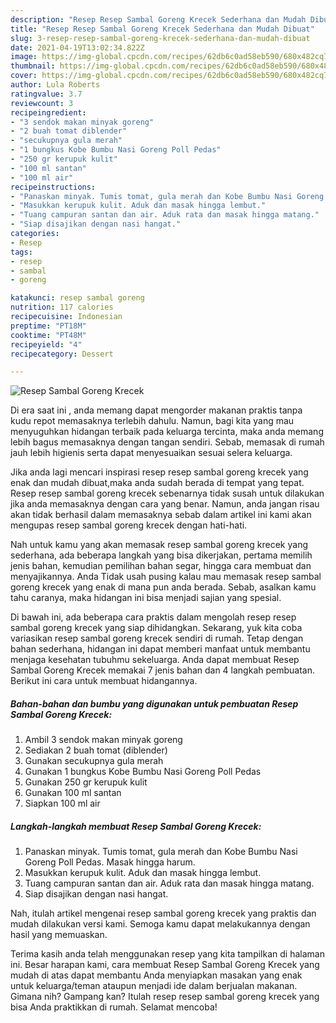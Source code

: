```yaml
---
description: "Resep Resep Sambal Goreng Krecek Sederhana dan Mudah Dibuat"
title: "Resep Resep Sambal Goreng Krecek Sederhana dan Mudah Dibuat"
slug: 3-resep-resep-sambal-goreng-krecek-sederhana-dan-mudah-dibuat
date: 2021-04-19T13:02:34.822Z
image: https://img-global.cpcdn.com/recipes/62db6c0ad58eb590/680x482cq70/resep-sambal-goreng-krecek-foto-resep-utama.jpg
thumbnail: https://img-global.cpcdn.com/recipes/62db6c0ad58eb590/680x482cq70/resep-sambal-goreng-krecek-foto-resep-utama.jpg
cover: https://img-global.cpcdn.com/recipes/62db6c0ad58eb590/680x482cq70/resep-sambal-goreng-krecek-foto-resep-utama.jpg
author: Lula Roberts
ratingvalue: 3.7
reviewcount: 3
recipeingredient:
- "3 sendok makan minyak goreng"
- "2 buah tomat diblender"
- "secukupnya gula merah"
- "1 bungkus Kobe Bumbu Nasi Goreng Poll Pedas"
- "250 gr kerupuk kulit"
- "100 ml santan"
- "100 ml air"
recipeinstructions:
- "Panaskan minyak. Tumis tomat, gula merah dan Kobe Bumbu Nasi Goreng Poll Pedas. Masak hingga harum."
- "Masukkan kerupuk kulit. Aduk dan masak hingga lembut."
- "Tuang campuran santan dan air. Aduk rata dan masak hingga matang."
- "Siap disajikan dengan nasi hangat."
categories:
- Resep
tags:
- resep
- sambal
- goreng

katakunci: resep sambal goreng 
nutrition: 117 calories
recipecuisine: Indonesian
preptime: "PT18M"
cooktime: "PT48M"
recipeyield: "4"
recipecategory: Dessert

---
```



![Resep Sambal Goreng Krecek](https://img-global.cpcdn.com/recipes/62db6c0ad58eb590/680x482cq70/resep-sambal-goreng-krecek-foto-resep-utama.jpg)

Di era  saat ini , anda memang dapat mengorder makanan praktis tanpa kudu repot memasaknya terlebih dahulu. Namun, bagi kita yang mau menyuguhkan hidangan terbaik pada keluarga tercinta, maka anda memang lebih bagus memasaknya dengan tangan sendiri. Sebab, memasak di rumah jauh lebih higienis serta dapat menyesuaikan sesuai selera keluarga.

Jika anda lagi mencari inspirasi resep resep sambal goreng krecek yang enak dan mudah dibuat,maka anda sudah berada di tempat yang tepat. Resep resep sambal goreng krecek  sebenarnya tidak susah untuk dilakukan jika anda memasaknya dengan cara yang benar. Namun, anda jangan risau akan tidak berhasil dalam memasaknya 
sebab dalam artikel ini kami akan mengupas resep sambal goreng krecek dengan hati-hati.  



Nah untuk kamu yang akan memasak resep sambal goreng krecek yang sederhana, ada beberapa langkah yang bisa dikerjakan, pertama memilih jenis bahan, kemudian pemilihan bahan segar, hingga cara membuat dan menyajikannya. Anda Tidak usah pusing kalau mau memasak resep sambal goreng krecek yang enak di mana pun anda berada. Sebab, asalkan kamu  tahu caranya, maka hidangan ini bisa menjadi sajian yang spesial.

Di bawah ini, ada beberapa cara praktis  dalam mengolah resep resep sambal goreng krecek yang siap dihidangkan. Sekarang, yuk kita coba variasikan resep sambal goreng krecek sendiri di rumah. Tetap dengan bahan sederhana, hidangan ini dapat memberi manfaat untuk membantu menjaga kesehatan tubuhmu sekeluarga. Anda dapat membuat Resep Sambal Goreng Krecek memakai 7 jenis bahan dan 4 langkah pembuatan. Berikut ini cara untuk membuat hidangannya.

<!--inarticleads1-->

##### Bahan-bahan dan bumbu yang digunakan untuk pembuatan Resep Sambal Goreng Krecek:

1. Ambil 3 sendok makan minyak goreng
1. Sediakan 2 buah tomat (diblender)
1. Gunakan secukupnya gula merah
1. Gunakan 1 bungkus Kobe Bumbu Nasi Goreng Poll Pedas
1. Gunakan 250 gr kerupuk kulit
1. Gunakan 100 ml santan
1. Siapkan 100 ml air




<!--inarticleads2-->

##### Langkah-langkah membuat Resep Sambal Goreng Krecek:

1. Panaskan minyak. Tumis tomat, gula merah dan Kobe Bumbu Nasi Goreng Poll Pedas. Masak hingga harum.
1. Masukkan kerupuk kulit. Aduk dan masak hingga lembut.
1. Tuang campuran santan dan air. Aduk rata dan masak hingga matang.
1. Siap disajikan dengan nasi hangat.




Nah, itulah artikel mengenai  resep sambal goreng krecek  yang praktis dan mudah dilakukan versi kami. Semoga kamu dapat melakukannya dengan hasil yang memuaskan. 

Terima kasih anda telah menggunakan resep yang kita tampilkan di halaman ini. Besar harapan kami, cara membuat  Resep Sambal Goreng Krecek yang mudah di atas dapat membantu Anda menyiapkan masakan yang enak untuk keluarga/teman ataupun menjadi ide dalam berjualan makanan. Gimana nih? Gampang kan? Itulah resep resep sambal goreng krecek yang bisa Anda praktikkan di rumah. Selamat mencoba!


